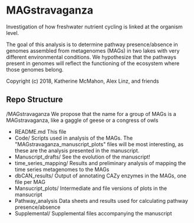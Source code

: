 # MAGstravaganza
Investigation of how freshwater nutrient cycling is linked at the organism level.

The goal of this analysis is to determine pathway presence/absence in genomes assembled from metagenomes (MAGs) in two lakes with very different environmental conditions.
We hypothesize that the pathways present in genomes will reflect the functioning of the ecosystem where those genomes belong.

Copyright (c) 2018, Katherine McMahon, Alex Linz, and friends

Repo Structure
------------------------------
/MAGstravaganza						We propose that the name for a group of MAGs is a MAGstravaganza, like a gaggle of geese or a congress of owls
- README.md						This file
- Code/							Scripts used in analysis of the MAGs. The "MAGstravaganza_manuscript_plots" files will be most interesting, as these are the analysis presented in the manuscript.
- Manuscript_drafts/					See the evolution of the manuscript!
- time_series_mapping/					Results and preliminary analysis of mapping the time series metagenomes to the MAGs
- dbCAN_results/					Output of annotating CAZy enzymes in the MAGs, one file per MAG
- Mansucript_plots/					Intermediate and file versions of plots in the mansucript
- Pathway_analysis					Data sheets and results used for calculating pathway presence/absence
- Supplemental/						Supplemental files accompanying the manuscript
